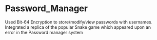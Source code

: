 # Password_Manager
 Used Bit-64 Encryption to store/modify/view passwords with usernames. Integrated a replica of the popular Snake game which appeared upon an error in the Password manager system
